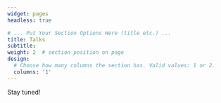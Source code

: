 ```yaml
---
widget: pages
headless: true

# ... Put Your Section Options Here (title etc.) ...
title: Talks
subtitle: 
weight: 2  # section position on page
design:
  # Choose how many columns the section has. Valid values: 1 or 2.
  columns: '1'
---
```

Stay tuned!
